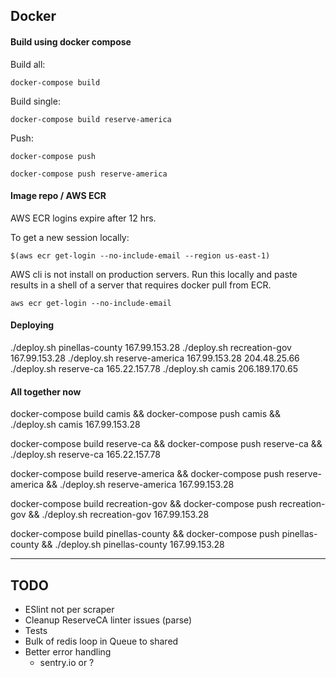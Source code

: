 ## Docker

#### Build using docker compose

Build all:

`docker-compose build`

Build single:

`docker-compose build reserve-america`

Push:

`docker-compose push`

`docker-compose push reserve-america`

#### Image repo / AWS ECR

AWS ECR logins expire after 12 hrs.

To get a new session locally:

`$(aws ecr get-login --no-include-email --region us-east-1)`

AWS cli is not install on production servers. Run this locally and paste results in a shell of a server that requires docker pull from ECR.

`aws ecr get-login --no-include-email`

#### Deploying

./deploy.sh pinellas-county 167.99.153.28
./deploy.sh recreation-gov 167.99.153.28
./deploy.sh reserve-america 167.99.153.28 204.48.25.66
./deploy.sh reserve-ca 165.22.157.78
./deploy.sh camis 206.189.170.65

#### All together now

docker-compose build camis && docker-compose push camis && ./deploy.sh camis 167.99.153.28

docker-compose build reserve-ca && docker-compose push reserve-ca && ./deploy.sh reserve-ca 165.22.157.78

docker-compose build reserve-america && docker-compose push reserve-america && ./deploy.sh reserve-america 167.99.153.28

docker-compose build recreation-gov && docker-compose push recreation-gov && ./deploy.sh recreation-gov 167.99.153.28

docker-compose build pinellas-county && docker-compose push pinellas-county && ./deploy.sh pinellas-county 167.99.153.28



---

## TODO

- ESlint not per scraper
- Cleanup ReserveCA linter issues (parse)
- Tests
- Bulk of redis loop in Queue to shared
- Better error handling
  - sentry.io or ?
